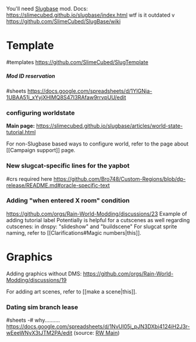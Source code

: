 You'll need [Slugbase](https://steamcommunity.com/sharedfiles/filedetails/?id=2933196558) mod.
Docs: https://slimecubed.github.io/slugbase/index.html
wtf is it outdated v
https://github.com/SlimeCubed/SlugBase/wiki

# Template
#templates 
https://github.com/SlimeCubed/SlugTemplate
##### Mod ID reservation
#sheets
https://docs.google.com/spreadsheets/d/1YlGNja-1UBAA51j_xYyjXHlMQ8S47I3RAfaw9rrvpUU/edit
### configuring worldstate
**Main page:**
https://slimecubed.github.io/slugbase/articles/world-state-tutorial.html

For non-Slugbase based ways to configure world, refer to the page about [[Campaign support]] page.

### New slugcat-specific lines for the yapbot
#crs required
here
https://github.com/Bro748/Custom-Regions/blob/dp-release/README.md#oracle-specific-text

### Adding "when entered X room" condition
https://github.com/orgs/Rain-World-Modding/discussions/23
Example of adding tutorial label
Potentially is helpful for a cutscenes as well
regarding cutscenes:
in dnspy:
"slideshow" and "buildscene"
For slugcat sprite naming, refer to [[Clarifications#Magic numbers|this]].

# Graphics
Adding graphics without DMS: https://github.com/orgs/Rain-World-Modding/discussions/19

For adding art scenes, refer to [[make a scene|this]].

### Dating sim branch lease
#sheets
-# why..........
https://docs.google.com/spreadsheets/d/1NvUI05j_pJN3DXbi4124iH2J3r-wEeeWNyX3tJTM2PA/edit
(source: [RW Main](https://discord.com/channels/291184728944410624/838185248981385256/1192167586796941312))